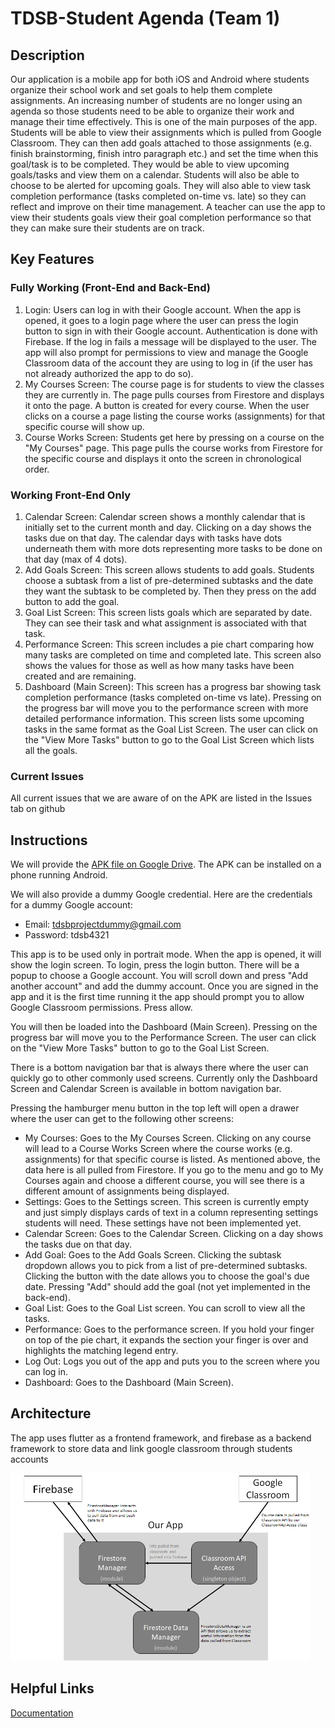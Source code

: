 # TDSB-Student Agenda (Team 1)

## Description 
Our application is a mobile app for both iOS and Android where students organize their school work and set goals to help them complete assignments. An increasing number of students are no longer using an agenda so those students need to be able to organize their work and manage their time effectively. This is one of the main purposes of the app. Students will be able to view their assignments which is pulled from Google Classroom. They can then add goals attached to those assignments (e.g. finish brainstorming, finish intro paragraph etc.) and set the time when this goal/task is to be completed. They would be able to view upcoming goals/tasks and view them on a calendar. Students will also be able to choose to be alerted for upcoming goals. They will also able to view task completion performance (tasks completed on-time vs. late) so they can reflect and improve on their time management. A teacher can use the app to view their students goals view their goal completion performance so that they can make sure their students are on track.


## Key Features

### Fully Working (Front-End and Back-End)
1. Login: Users can log in with their Google account. When the app is opened, it goes to a login page where the user can press the login button to sign in with their Google account. Authentication is done with Firebase. If the log in fails a message will be displayed to the user. The app will also prompt for permissions to view and manage the Google Classroom data of the account they are using to log in (if the user has not already authorized the app to do so).
2. My Courses Screen: The course page is for students to view the classes they are currently in. The page pulls courses from Firestore and displays it onto the page. A button is created for every course. When the user clicks on a course a page listing the course works (assignments) for that specific course will show up.
3. Course Works Screen: Students get here by pressing on a course on the "My Courses" page. This page pulls the course works from Firestore for the specific course and displays it onto the screen in chronological order.

### Working Front-End Only
1. Calendar Screen: Calendar screen shows a monthly calendar that is initially set to the current month and day. Clicking on a day shows the tasks due on that day. The calendar days with tasks have dots underneath them with more dots representing more tasks to be done on that day (max of 4 dots).
2. Add Goals Screen: This screen allows students to add goals. Students choose a subtask from a list of pre-determined subtasks and the date they want the subtask to be completed by. Then they press on the add button to add the goal.
3. Goal List Screen: This screen lists goals which are separated by date. They can see their task and what assignment is associated with that task.
5. Performance Screen: This screen includes a pie chart comparing how many tasks are completed on time and completed late. This screen also shows the values for those as well as how many tasks have been created and are remaining.
6. Dashboard (Main Screen): This screen has a progress bar showing task completion performance (tasks completed on-time vs late). Pressing on the progress bar will move you to the performance screen with more detailed performance information. This screen lists some upcoming tasks in the same format as the Goal List Screen. The user can click on the "View More Tasks" button to go to the Goal List Screen which lists all the goals.

### Current Issues
All current issues that we are aware of on the APK are listed in the Issues tab on github


## Instructions
 We will provide the [APK file on Google Drive](https://drive.google.com/open?id=1jB17rdsIsMsg4Ml-wohERdrAKem1_m_T). The APK can be installed on a phone running Android.

 We will also provide a dummy Google credential. Here are the credentials for a dummy Google account:
 * Email: tdsbprojectdummy@gmail.com
 * Password: tdsb4321

 This app is to be used only in portrait mode. When the app is opened, it will show the login screen. To login, press the login button. There will be a popup to choose a Google account. You will scroll down and press "Add another account" and add the dummy account. Once you are signed in the app and it is the first time running it the app should prompt you to allow Google Classroom permissions. Press allow.

 You will then be loaded into the Dashboard (Main Screen). Pressing on the progress bar will move you to the Performance Screen. The user can click on the "View More Tasks" button to go to the Goal List Screen.

 There is a bottom navigation bar that is always there where the user can quickly go to other commonly used screens. Currently only the Dashboard Screen and Calendar Screen is available in bottom navigation bar.

 Pressing the hamburger menu button in the top left will open a drawer where the user can get to the following other screens:
 * My Courses: Goes to the My Courses Screen. Clicking on any course will lead to a Course Works Screen where the course works (e.g. assignments) for that specific course is listed. As mentioned above, the data here is all pulled from Firestore. If you go to the menu and go to My Courses again and choose a different course, you will see there is a different amount of assignments being displayed.
 * Settings: Goes to the Settings screen. This screen is currently empty and just simply displays cards of text in a column representing settings students will need. These settings have not been implemented yet.
 * Calendar Screen: Goes to the Calendar Screen. Clicking on a day shows the tasks due on that day.
 * Add Goal: Goes to the Add Goals Screen. Clicking the subtask dropdown allows you to pick from a list of pre-determined subtasks. Clicking the button with the date allows you to choose the goal's due date. Pressing "Add" should add the goal (not yet implemented in the back-end).
 * Goal List: Goes to the Goal List screen. You can scroll to view all the tasks.
 * Performance: Goes to the performance screen. If you hold your finger on top of the pie chart, it expands the section your finger is over and highlights the matching legend entry.
 * Log Out: Logs you out of the app and puts you to the screen where you can log in.
 * Dashboard: Goes to the Dashboard (Main Screen).


## Architecture

The app uses flutter as a frontend framework, and firebase as a backend framework to store data and link google classroom through students accounts

<img src="./Images/csc301_app_backend_diagram.png" width="480" height="300">

## Helpful Links

[Documentation](Documentation.md)
